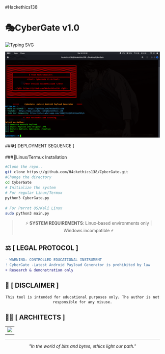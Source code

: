#Hackethics138
# 🎭CyberGate v1.0
![Typing SVG](https://readme-typing-svg.herokuapp.com?font=neuropol&weight=800&size=25&duration=4000&pause=500&color=D1147A&center=true&vCenter=true&width=435&lines=CYBER-GATE-IS-Android+Payload;Generator;+TEAM-Hackethics138)

![ CyberGate Banner](https://github.com/H4ckethics138/CyberGate/blob/main/CyberGate.png?raw=true)

##🛠️[ DEPLOYMENT SEQUENCE ]

###🐧Linux/Termux Installation
```bash
#Clone the repo..
git clone https://github.com/H4ckethics138/CyberGate.git
#Change the directory
cd CyberGate
# Initialize the system
# For regular Linux/Termux
python3 CyberGate.py

# For Parrot OS/Kali Linux
sudo python3 main.py
```

<div align="center">

> ⚡ **SYSTEM REQUIREMENTS**: Linux-based environments only | Windows incompatible ⚡

</div>

## ⚖️ [ LEGAL PROTOCOL ]

```diff
- WARNING: CONTROLLED EDUCATIONAL INSTRUMENT
! CyberGate -Latest Android Payload Generator is prohibited by law
+ Research & demonstration only
```

## 🚫 [ DISCLAIMER ]

<div align="center">

```
This tool is intended for educational purposes only. The author is not responsible for any misuse.
```

</div>

## 👨‍💻 [ ARCHITECTS ]

<table align="center">
    <tr>
       <td align="center"><a href="https://github.com/H4ckethics138"><img src="https://img.shields.io/badge/Ethics-Developer-red?style=flat-square&logo=github"></a></td>
    </tr>
</table>

<div align="center">

---
*"In the world of bits and bytes, ethics light our path."*

</div>

